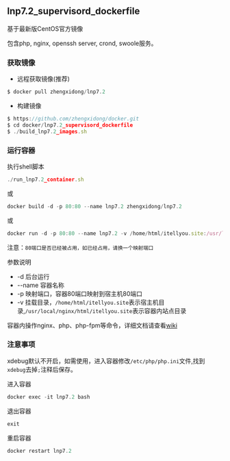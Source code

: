 
## lnp7.2_supervisord_dockerfile

基于最新版CentOS官方镜像

包含php, nginx, openssh server, crond, swoole服务。

### 获取镜像

* 远程获取镜像(推荐)
```js
$ docker pull zhengxidong/lnp7.2
```
* 构建镜像
```js
$ https://github.com/zhengxidong/docker.git
$ cd docker/lnp7.2_supervisord_dockerfile
$ ./build_lnp7.2_images.sh
```

### 运行容器

执行shell脚本
```js
./run_lnp7.2_container.sh
```
或
```js
docker build -d -p 80:80 --name lnp7.2 zhengxidong/lnp7.2
```
或
```js
docker run -d -p 80:80 --name lnp7.2 -v /home/html/itellyou.site:/usr/local/nginx/html/itellyou.site zhengxidong/lnp7.2
```
注意：`80端口是否已经被占用，如已经占用，请换一个映射端口`

参数说明
* -d 后台运行
* --name 容器名称
* -p 映射端口，容器80端口映射到宿主机80端口
* -v 挂载目录，`/home/html/itellyou.site`表示宿主机目录,`/usr/local/nginx/html/itellyou.site`表示容器内站点目录

容器内操作nginx、php、php-fpm等命令，详细文档请查看[wiki](https://github.com/zhengxidong/docker-dev/wiki)

### 注意事项

xdebug默认不开启，如需使用，进入容器修改`/etc/php/php.ini`文件,找到`xdebug`去掉`;`注释后保存。

进入容器
```js
docker exec -it lnp7.2 bash
```
退出容器
```js
exit
```
重启容器
```js
docker restart lnp7.2
```



